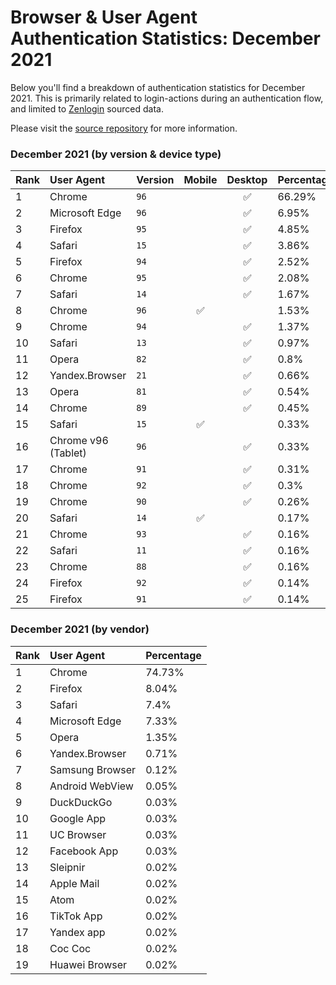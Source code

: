 # Browser & User Agent Authentication Statistics: December 2021

Below you'll find a breakdown of authentication statistics for
December 2021. This is primarily related to login-actions during an
authentication flow, and limited to <a href="https://zenlogin.co"/>Zenlogin</a>
sourced data.

Please visit the
<a href="https://github.com/zenlogin/browser-user-agent-authentication-statistics">source repository</a>
for more information.

### December 2021 (by version & device type)
| Rank | User Agent | Version | Mobile | Desktop | Percentage |
| :--- | :--- | :--- | :---: | :---: | :--- |
| 1 | Chrome | `96` | | ✅ | 66.29% |
| 2 | Microsoft Edge | `96` | | ✅ | 6.95% |
| 3 | Firefox | `95` | | ✅ | 4.85% |
| 4 | Safari | `15` | | ✅ | 3.86% |
| 5 | Firefox | `94` | | ✅ | 2.52% |
| 6 | Chrome | `95` | | ✅ | 2.08% |
| 7 | Safari | `14` | | ✅ | 1.67% |
| 8 | Chrome | `96` | ✅ | | 1.53% |
| 9 | Chrome | `94` | | ✅ | 1.37% |
| 10 | Safari | `13` | | ✅ | 0.97% |
| 11 | Opera | `82` | | ✅ | 0.8% |
| 12 | Yandex.Browser | `21` | | ✅ | 0.66% |
| 13 | Opera | `81` | | ✅ | 0.54% |
| 14 | Chrome | `89` | | ✅ | 0.45% |
| 15 | Safari | `15` | ✅ | | 0.33% |
| 16 | Chrome v96 (Tablet) | `96` | | ✅ | 0.33% |
| 17 | Chrome | `91` | | ✅ | 0.31% |
| 18 | Chrome | `92` | | ✅ | 0.3% |
| 19 | Chrome | `90` | | ✅ | 0.26% |
| 20 | Safari | `14` | ✅ | | 0.17% |
| 21 | Chrome | `93` | | ✅ | 0.16% |
| 22 | Safari | `11` | | ✅ | 0.16% |
| 23 | Chrome | `88` | | ✅ | 0.16% |
| 24 | Firefox | `92` | | ✅ | 0.14% |
| 25 | Firefox | `91` | | ✅ | 0.14% |

### December 2021 (by vendor)
| Rank | User Agent | Percentage |
| :--- | :--- | :--- |
| 1 | Chrome | 74.73% |
| 2 | Firefox | 8.04% |
| 3 | Safari | 7.4% |
| 4 | Microsoft Edge | 7.33% |
| 5 | Opera | 1.35% |
| 6 | Yandex.Browser | 0.71% |
| 7 | Samsung Browser | 0.12% |
| 8 | Android WebView | 0.05% |
| 9 | DuckDuckGo | 0.03% |
| 10 | Google App | 0.03% |
| 11 | UC Browser | 0.03% |
| 12 | Facebook App | 0.03% |
| 13 | Sleipnir | 0.02% |
| 14 | Apple Mail | 0.02% |
| 15 | Atom | 0.02% |
| 16 | TikTok App | 0.02% |
| 17 | Yandex app | 0.02% |
| 18 | Coc Coc | 0.02% |
| 19 | Huawei Browser | 0.02% |
